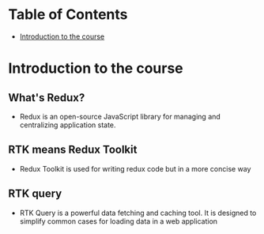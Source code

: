 # Table of Contents
- [Introduction to the course](#introduction-to-the-course)


# Introduction to the course
## What's Redux?
- Redux is an open-source JavaScript library for managing and centralizing application state.
## RTK means Redux Toolkit 
- Redux Toolkit is used for writing redux code but in a more concise way

## RTK query
- RTK Query is a powerful data fetching and caching tool. It is designed to simplify common cases for loading data in a web application